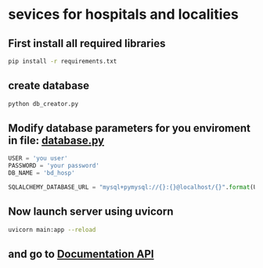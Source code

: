 # sevices for hospitals and localities

## First install all required libraries

```bash
pip install -r requirements.txt
```

## create database

```bash
python db_creator.py
```

## Modify database parameters for you enviroment in file: [database.py](hospital_sevices\database.py)

```python
USER = 'you user'
PASSWORD = 'your password'
DB_NAME = 'bd_hosp'

SQLALCHEMY_DATABASE_URL = "mysql+pymysql://{}:{}@localhost/{}".format(USER, PASSWORD, DB_NAME)
```

## Now launch server using uvicorn

```bash
uvicorn main:app --reload
```

## and go to [Documentation API]('http://127.0.0.1:8000/docs')
